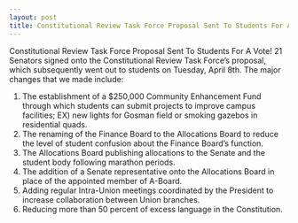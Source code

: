 ```yaml
---
layout: post
title: Constitutional Review Task Force Proposal Sent To Students For A Vote
---
```


Constitutional Review Task Force Proposal Sent To Students For A Vote!
21 Senators signed onto the Constitutional Review Task Force’s proposal, which subsequently went out to students on Tuesday, April 8th.  The major changes that we made include: 

1. The establishment of a $250,000 Community Enhancement Fund through which students can submit projects to improve campus facilities; EX) new lights for Gosman field or smoking gazebos in residential quads.
2. The renaming of the Finance Board to the Allocations Board to reduce the level of student confusion about the Finance Board’s function.
3. The Allocations Board publishing allocations to the Senate and the student body following marathon periods.
4. The addition of a Senate representative onto the Allocations Board in place of the appointed member of A-Board.
5. Adding regular Intra-Union meetings coordinated by the President to increase collaboration between Union branches.
6. Reducing more than 50 percent of excess language in the Constitution.